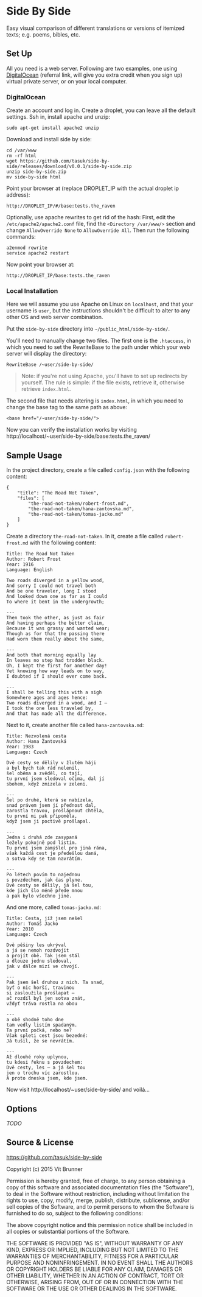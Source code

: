 # Side By Side

Easy visual comparison of different translations or versions of itemized texts;
e.g. poems, bibles, etc.

## Set Up

All you need is a web server. Following are two examples, one using
[DigitalOcean](https://www.digitalocean.com/?refcode=145c195a4635) (referral
link, will give you extra credit when you sign up) virtual private server, or
on your local computer.

### DigitalOcean

Create an account and log in. Create a droplet, you can leave all the default
settings. Ssh in, install apache and unzip:

	sudo apt-get install apache2 unzip

Download and install side by side:

	cd /var/www
	rm -rf html
	wget https://github.com/tasuk/side-by-side/releases/download/v0.0.1/side-by-side.zip
	unzip side-by-side.zip
	mv side-by-side html

Point your browser at (replace DROPLET_IP with the actual droplet ip address):

	http://DROPLET_IP/#/base:tests.the_raven

Optionally, use apache rewrites to get rid of the hash: First, edit the
`/etc/apache2/apache2.conf` file, find the `<Directory /var/www/>` section and
change `AllowOverride None` to `AllowOverride All`. Then run the following
commands:

	a2enmod rewrite
	service apache2 restart

Now point your browser at:

	http://DROPLET_IP/base:tests.the_raven

### Local Installation

Here we will assume you use Apache on Linux on `localhost`, and that your
username is `user`, but the instructions shouldn't be difficult to alter to any
other OS and web server combination.

Put the `side-by-side` directory into `~/public_html/side-by-side/`.

You'll need to manually change two files. The first one is the `.htaccess`, in
which you need to set the RewriteBase to the path under which your web server
will display the directory:

	RewriteBase /~user/side-by-side/

> Note: if you're not using Apache, you'll have to set up redirects by
> yourself. The rule is simple: if the file exists, retrieve it, otherwise
> retrieve `index.html`.

The second file that needs altering is `index.html`, in which you need to
change the base tag to the same path as above:

	<base href="/~user/side-by-side/">

Now you can verify the installation works by visiting
http://localhost/~user/side-by-side/base:tests.the_raven/

## Sample Usage

In the project directory, create a file called `config.json` with the following
content:

	{
		"title": "The Road Not Taken",
		"files": [
			"the-road-not-taken/robert-frost.md",
			"the-road-not-taken/hana-zantovska.md",
			"the-road-not-taken/tomas-jacko.md"
		]
	}

Create a directory `the-road-not-taken`. In it, create a file called
`robert-frost.md` with the following content:

	Title: The Road Not Taken  
	Author: Robert Frost  
	Year: 1916  
	Language: English  
	
	Two roads diverged in a yellow wood,  
	And sorry I could not travel both  
	And be one traveler, long I stood  
	And looked down one as far as I could  
	To where it bent in the undergrowth;  
	
	---
	Then took the other, as just as fair  
	And having perhaps the better claim,  
	Because it was grassy and wanted wear;  
	Though as for that the passing there  
	Had worn them really about the same,  
	
	---
	And both that morning equally lay  
	In leaves no step had trodden black.  
	Oh, I kept the first for another day!  
	Yet knowing how way leads on to way,  
	I doubted if I should ever come back.  
	
	---
	I shall be telling this with a sigh  
	Somewhere ages and ages hence:  
	Two roads diverged in a wood, and I —  
	I took the one less traveled by,  
	And that has made all the difference.  

Next to it, create another file called `hana-zantovska.md`:

	Title: Nezvolená cesta  
	Author: Hana Žantovská  
	Year: 1983  
	Language: Czech  
	
	Dvě cesty se dělily v žlutém háji  
	a byl bych tak rád nelenil,  
	šel oběma a zvěděl, co tají,  
	tu první jsem sledoval očima, dal jí  
	sbohem, když zmizela v zeleni.  
	
	---
	Šel po druhé, která se nabízela,  
	snad právem jsem jí přednost dal,  
	zarostla travou, prošlápnout chtěla,  
	tu první mi pak připoměla,  
	když jsem ji poctivě prošlapal.  
	
	---
	Jedna i druhá zde zasypaná  
	ležely pokojně pod listím.  
	Tu první jsem zamýšlel pro jiná rána,  
	však každá cest je předešlou daná,  
	a sotva kdy se tam navrátím.  
	
	---
	Po létech povím to najednou  
	s povzdechem, jak čas plyne.  
	Dvě cesty se dělily, já šel tou,  
	kde jich šlo méně přede mnou  
	a pak bylo všechno jiné.  

And one more, called `tomas-jacko.md`:

	Title: Cesta, jíž jsem nešel  
	Author: Tomáš Jacko  
	Year: 2010  
	Language: Czech  
	
	Dvě pěšiny les ukrýval  
	a já se nemoh rozdvojit  
	a projít obě. Tak jsem stál  
	a dlouze jednu sledoval,  
	jak v dálce mizí ve chvojí.  
	
	---
	Pak jsem šel druhou z nich. Ta snad,  
	byť o nic horší, travinou  
	si zasloužila prošlapat —  
	ač rozdíl byl jen sotva znát,  
	vždyť tráva rostla na obou  
	
	---
	a obě shodně toho dne  
	tam vedly listím spadaným.  
	Ta první počká, nebo ne?  
	Však spleti cest jsou bezedné:  
	Já tušil, že se nevrátím.  
	
	---
	Až dlouhé roky uplynou,  
	tu kdesi řeknu s povzdechem:  
	Dvě cesty, les — a já šel tou  
	jen o trochu víc zarostlou.  
	A proto dneska jsem, kde jsem.  

Now visit http://localhost/~user/side-by-side/ and voilá...

## Options

*TODO*

## Source & License

https://github.com/tasuk/side-by-side

Copyright (c) 2015 Vít Brunner

Permission is hereby granted, free of charge, to any person obtaining a copy of
this software and associated documentation files (the "Software"), to deal in
the Software without restriction, including without limitation the rights to
use, copy, modify, merge, publish, distribute, sublicense, and/or sell copies
of the Software, and to permit persons to whom the Software is furnished to do
so, subject to the following conditions:

The above copyright notice and this permission notice shall be included in all
copies or substantial portions of the Software.

THE SOFTWARE IS PROVIDED "AS IS", WITHOUT WARRANTY OF ANY KIND, EXPRESS OR
IMPLIED, INCLUDING BUT NOT LIMITED TO THE WARRANTIES OF MERCHANTABILITY,
FITNESS FOR A PARTICULAR PURPOSE AND NONINFRINGEMENT. IN NO EVENT SHALL THE
AUTHORS OR COPYRIGHT HOLDERS BE LIABLE FOR ANY CLAIM, DAMAGES OR OTHER
LIABILITY, WHETHER IN AN ACTION OF CONTRACT, TORT OR OTHERWISE, ARISING FROM,
OUT OF OR IN CONNECTION WITH THE SOFTWARE OR THE USE OR OTHER DEALINGS IN THE
SOFTWARE.
